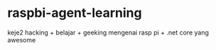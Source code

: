 # raspbi-agent-learning
keje2 hacking + belajar + geeking mengenai rasp pi + .net core yang awesome

